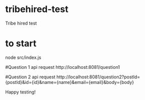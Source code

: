 # tribehired-test
Tribe hired test

# to start 
node src/index.js

#Question 1 api request
http://localhost:8081/question1

#Question 2 api request
http://localhost:8081/question2?postId={postId}&id={id}&name={name}&email={email}&body={body}

Happy testing!